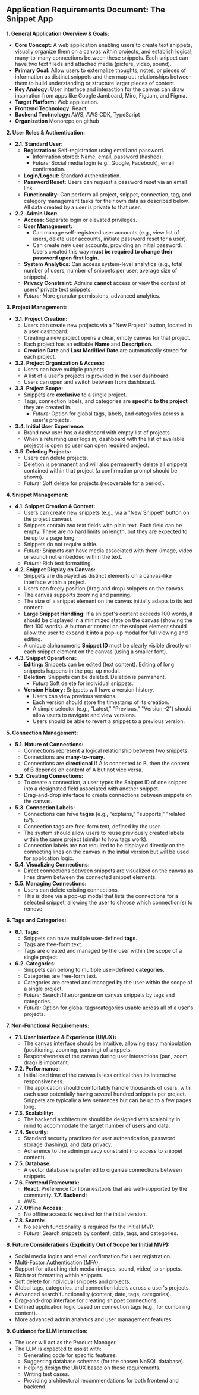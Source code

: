 ## **Application Requirements Document: The Snippet App**

**1\. General Application Overview & Goals:**

* **Core Concept:** A web application enabling users to create text snippets, visually organize them on a canvas within projects, and establish logical, many-to-many connections between these snippets. Each snippet can have two text fileds and attached media (picture, video, sound).
* **Primary Goal:** Allow users to externalize thoughts, notes, or pieces of information as distinct snippets and then map out relationships between them to build understanding or structure larger pieces of content.  
* **Key Analogy:** User interface and interaction for the canvas can draw inspiration from apps like Google Jamboard, Miro, FigJam, and Figma.  
* **Target Platform:** Web application.  
* **Frontend Technology:** React.
* **Backend Technology:** AWS, AWS CDK, TypeScript
* **Organization** Monorepo on github

**2\. User Roles & Authentication:**

* **2.1. Standard User:**  
  * **Registration:** Self-registration using email and password.  
    * Information stored: Name, email, password (hashed).  
    * *Future:* Social media login (e.g., Google, Facebook), email confirmation.  
  * **Login/Logout:** Standard authentication.  
  * **Password Reset:** Users can request a password reset via an email link.  
  * **Functionality:** Can perform all project, snippet, connection, tag, and category management tasks for their own data as described below. All data created by a user is private to that user.  
* **2.2. Admin User:**  
  * **Access:** Separate login or elevated privileges.  
  * **User Management:**  
    * Can manage self-registered user accounts (e.g., view list of users, delete user accounts, initiate password reset for a user).  
    * Can create new user accounts, providing an initial password. Users created this way **must be required to change their password upon first login.**  
  * **System Analytics:** Can access system-level analytics (e.g., total number of users, number of snippets per user, average size of snippets).  
  * **Privacy Constraint:** Admins **cannot** access or view the content of users' private text snippets.  
  * *Future:* More granular permissions, advanced analytics.

**3\. Project Management:**

* **3.1. Project Creation:**  
  * Users can create new projects via a "New Project" button, located in a user dashboard.  
  * Creating a new project opens a clear, empty canvas for that project.  
  * Each project has an editable **Name** and **Description**.  
  * **Creation Date** and **Last Modified Date** are automatically stored for each project.  
* **3.2. Project Organization & Access:**  
  * Users can have multiple projects.  
  * A list of a user's projects is provided in the user dashboard.  
  * Users can open and switch between from dashboard.  
* **3.3. Project Scope:**  
  * Snippets are **exclusive** to a single project.  
  * Tags, connection labels, and categories are **specific to the project** they are created in.  
    * *Future:* Option for global tags, labels, and categories across a user's projects.  
* **3.4. Initial User Experience:**  
  * Brand new user has a dashboard with empty list of projects.  
  * When a returning user logs in, dashboard with the list of available projects is open so user can open required project.  
* **3.5. Deleting Projects:**  
  * Users can delete projects. 
  * Deletion is permanent and will also permanently delete all snippets contained within that project (a confirmation prompt should be shown).  
  * *Future:* Soft delete for projects (recoverable for a period).

**4\. Snippet Management:**

* **4.1. Snippet Creation & Content:**  
  * Users can create new snippets (e.g., via a "New Snippet" button on the project canvas).  
  * Snippets contain two text fields with plain text. Each field can be empty.  There are no hard limits on length, but they are expected to be up to a page long.
  * Snippets do not require a title.  
  * *Future:* Snippets can have media associated with them (image, video or sound) not embedded within the text.
  * *Future:* Rich text formatting.  
* **4.2. Snippet Display on Canvas:**  
  * Snippets are displayed as distinct elements on a canvas-like interface within a project.  
  * Users can freely position (drag and drop) snippets on the canvas.  
  * The canvas supports zooming and panning.  
  * The size of a snippet element on the canvas initially adapts to its text content.  
  * **Large Snippet Handling:** If a snippet's content exceeds 100 words, it should be displayed in a minimized state on the canvas (showing the first 100 words). A button or control on the snippet element should allow the user to expand it into a pop-up modal for full viewing and editing.  
  * A unique alphanumeric **Snippet ID** must be clearly visible directly on each snippet element on the canvas (using a smaller font).  
* **4.3. Snippet Operations:**  
  * **Editing:** Snippets can be edited (text content). Editing of long snippets happens in the pop-up modal.  
  * **Deletion:** Snippets can be deleted. Deletion is permanent.  
    * *Future* Soft delete for individual snippets.  
  * **Version History:** Snippets will have a version history.  
    * Users can view previous versions.  
    * Each version should store the timestamp of its creation.  
    * A simple selector (e.g., "Latest," "Previous," "Version \-2") should allow users to navigate and view versions.  
    * Users should be able to revert a snippet to a previous version.

**5\. Connection Management:**

* **5.1. Nature of Connections:**  
  * Connections represent a logical relationship between two snippets.  
  * Connections are **many-to-many**.  
  * Connections are **directional** If A is connected to B, then the content of B depends on content of A but not vice versa.  
* **5.2. Creating Connections:**  
  * To create a connection, a user types the Snippet ID of one snippet into a designated field associated with another snippet.
  * Drag-and-drop interface to create connections between snippets on the canvas.  
* **5.3. Connection Labels:**  
  * Connections can have **tagss** (e.g., "explains," "supports," "related to").  
  * Connection tags are free-form text, defined by the user.  
  * The system should allow users to reuse previously created labels within the same project (similar to how tags work).  
  * Connection labels are **not** required to be displayed directly on the connecting lines on the canvas in the initial version but will be used for application logic.    
* **5.4. Visualizing Connections:**  
  * Direct connections between snippets are visualized on the canvas as lines drawn between the connected snippet elements.  
* **5.5. Managing Connections:**  
  * Users can delete existing connections.  
  * This is done via a pop-up modal that lists the connections for a selected snippet, allowing the user to choose which connection(s) to remove.

**6\. Tags and Categories:**

* **6.1. Tags:**  
  * Snippets can have multiple user-defined **tags**.  
  * Tags are free-form text.  
  * Tags are created and managed by the user within the scope of a single project.  
* **6.2. Categories:**  
  * Snippets can belong to multiple user-defined **categories**.  
  * Categories are free-form text.  
  * Categories are created and managed by the user within the scope of a single project.
  * *Future:* Search/filter/organize on canvas snippets by tags and categories.  
  * *Future:* Option for global tags/categories usable across all of a user's projects.

**7\. Non-Functional Requirements:**

* **7.1. User Interface & Experience (UI/UX):**  
  * The canvas interface should be intuitive, allowing easy manipulation (positioning, zooming, panning) of snippets.  
  * Responsiveness of the canvas during user interactions (pan, zoom, drag) is important.  
* **7.2. Performance:**  
  * Initial load time of the canvas is less critical than its interactive responsiveness.  
  * The application should comfortably handle thousands of users, with each user potentially having several hundred snippets per project. Snippets are typically a few sentences but can be up to a few pages long.  
* **7.3. Scalability:**  
  * The backend architecture should be designed with scalability in mind to accommodate the target number of users and data.  
* **7.4. Security:**  
  * Standard security practices for user authentication, password storage (hashing), and data privacy.  
  * Adherence to the admin privacy constraint (no access to snippet content).  
* **7.5. Database:**  
  * A vector database is preferred to organize connections between snippets.  
* **7.6. Frontend Framework:**  
  * **React**. Preference for libraries/tools that are well-supported by the community.
  **7.7. Backend:**  
  * AWS.  
* **7.7. Offline Access:**  
  * No offline access is required for the initial version.  
* **7.8. Search:**  
  * No search functionality is required for the initial MVP.  
  * *Future:* Search snippets by content, date, tags, and categories.

**8\. Future Considerations (Explicitly Out of Scope for Initial MVP):**

* Social media logins and email confirmation for user registration.  
* Multi-Factor Authentication (MFA).  
* Support for attaching rich media (images, sound, video) to snippets.  
* Rich text formatting within snippets.  
* Soft delete for individual snippets and projects.  
* Global tags, categories, and connection labels across a user's projects.  
* Advanced search functionality (content, date, tags, categories).  
* Drag-and-drop interface for creating snippet connections.  
* Defined application logic based on connection tags (e.g., for combining content).  
* More advanced admin analytics and user management features.

**9\. Guidance for LLM Interaction:**

* The user will act as the Product Manager.  
* The LLM is expected to assist with:  
  * Generating code for specific features.  
  * Suggesting database schemas (for the chosen NoSQL database).  
  * Helping design the UI/UX based on these requirements.  
  * Writing test cases.
  * Providing architectural recommendations for both frontend and backend.